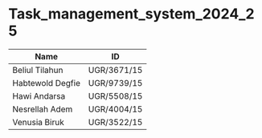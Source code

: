 # Task_management_system_2024_25

|  Name               | ID          |
|---------------------|-------------|
|Beliul Tilahun			  |	UGR/3671/15 |
|	Habtewold Degfie		| UGR/9739/15 |
|Hawi Andarsa			  	| UGR/5508/15 |
|Nesrellah Adem		  	|	UGR/4004/15 |
|Venusia Biruk			  | UGR/3522/15 |
 
